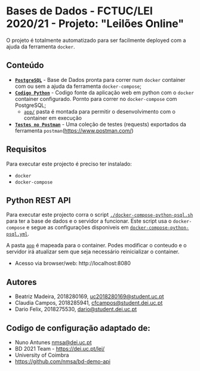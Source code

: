 # Bases de Dados - FCTUC/LEI 2020/21 - Projeto: "Leilões Online"


O projeto é totalmente automatizado para ser facilmente deployed com a ajuda da ferramenta `docker`.



## Conteúdo

- [**`PostgreSQL`**](postgresql) - Base de Dados pronta para correr num `docker` container com ou sem a ajuda da ferramenta `docker-compose`;
- [**`Codigo Python`**](python) - Codigo fonte da aplicação web em python com o `docker` container configurado. Pornto para correr no `docker-compose` com PostgreSQL;
  - [`app/`](python/app) pasta é montada para permitir o desenvolvimento com o container em execução
- [**`Testes no Postman`**](testes_postman) - Uma coleção de testes (requests) exportados da ferramenta `postman`(https://www.postman.com/)



## Requisitos

Para executar este projecto é preciso ter instalado:

- `docker`
- `docker-compose`



## Python REST API 


Para executar este projecto corra o script [`./docker-compose-python-psql.sh`](docker-compose-python-psql.sh) para ter a base de dados e o servidor a funcionar.
Este script usa o `docker-compose` e segue as configurações disponiveis em [`docker-compose-python-psql.yml`](docker-compose-python-psql.yml).

A pasta [`app`](python/app) é mapeada para o container.
Podes modificar o conteudo e o servidor irá atualizar sem que seja necessário reinicializar o container.

* Acesso via browser/web: http://localhost:8080



## Autores

* Beatriz Madeira, 2018280169, uc2018280169@student.uc.pt
* Claudia Campos, 2018285941, cfcampos@student.dei.uc.pt
* Dario Felix, 2018275530, dario@student.dei.uc.pt



## Codigo de configuração adaptado de: 

* Nuno Antunes <nmsa@dei.uc.pt>
* BD 2021 Team - https://dei.uc.pt/lei/
* University of Coimbra
* https://github.com/nmsa/bd-demo-api
